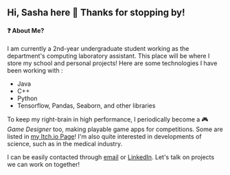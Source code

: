 ## Hi, Sasha here 👋 Thanks for stopping by!

<!--
**fatdumplingg/fatdumplingg** is a ✨ _special_ ✨ repository because its `README.md` (this file) appears on your GitHub profile.

Here are some ideas to get you started:

- 🔭 I’m currently working on ...
- 🌱 I’m currently learning ...
- 👯 I’m looking to collaborate on ...
- 🤔 I’m looking for help with ...
- 💬 Ask me about ...
- 📫 How to reach me: ...
- 😄 Pronouns: ...
- ⚡ Fun fact: ...
-->

#### ❓ About Me?
I am currently a 2nd-year undergraduate student working as the department's computing laboratory assistant. This place will be where I store my school and personal projects! 
Here are some technologies I have been working with :
- Java
- C++
- Python
- Tensorflow, Pandas, Seaborn, and other libraries
  
To keep my right-brain in high performance, I periodically become a 🎮 *Game Designer* too, making playable game apps for competitions. 
Some are listed in [my Itch.io Page](https://littleshumai.itch.io/)! 
I'm also quite interested in developments of science, such as in the medical industry.

I can be easily contacted through [email](sashannbl@gmail.com) or [LinkedIn](www.linkedin.com/in/sashannbl). Let's talk on projects we can work on together!

